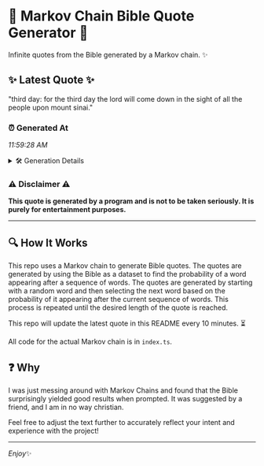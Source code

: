 # 📖 Markov Chain Bible Quote Generator 📖

Infinite quotes from the Bible generated by a Markov chain. ✨

## ✨ Latest Quote ✨
"third day: for the third day the lord will come down in the sight of all the people upon mount sinai."

### ⏰ Generated At
*11:59:28 AM*

<details>
    <summary>🛠️ Generation Details</summary>
    <p>
        <strong>🌱 Seed:</strong> third<br>
        <strong>🔄 Iterations:</strong> 20<br>
        <strong>📜 Context History:</strong><br>[ third ]: day:<br>[ third, day: ]: for<br>[ third, day:, for ]: the<br>[ third, day:, for, the ]: third<br>[ third, day:, for, the, third ]: day<br>[ third, day:, for, the, third, day ]: the<br>[ day:, for, the, third, day, the ]: lord<br>[ for, the, third, day, the, lord ]: will<br>[ the, third, day, the, lord, will ]: come<br>[ third, day, the, lord, will, come ]: down<br>[ day, the, lord, will, come, down ]: in<br>[ the, lord, will, come, down, in ]: the<br>[ lord, will, come, down, in, the ]: sight<br>[ will, come, down, in, the, sight ]: of<br>[ come, down, in, the, sight, of ]: all<br>[ down, in, the, sight, of, all ]: the<br>[ in, the, sight, of, all, the ]: people<br>[ the, sight, of, all, the, people ]: upon<br>[ sight, of, all, the, people, upon ]: mount<br>[ of, all, the, people, upon, mount ]: sinai.<br>
    </p>
</details>

### ⚠️ Disclaimer ⚠️
**This quote is generated by a program and is not to be taken seriously. It is purely for entertainment purposes.**

---

## 🔍 How It Works

This repo uses a Markov chain to generate Bible quotes. The quotes are generated by using the Bible as a dataset to find the probability of a word appearing after a sequence of words. The quotes are generated by starting with a random word and then selecting the next word based on the probability of it appearing after the current sequence of words. This process is repeated until the desired length of the quote is reached.

This repo will update the latest quote in this README every 10 minutes. ⏳

All code for the actual Markov chain is in `index.ts`.

## ❓ Why

I was just messing around with Markov Chains and found that the Bible surprisingly yielded good results when prompted. 
It was suggested by a friend, and I am in no way christian.

Feel free to adjust the text further to accurately reflect your intent and experience with the project!

---

*Enjoy*✨
